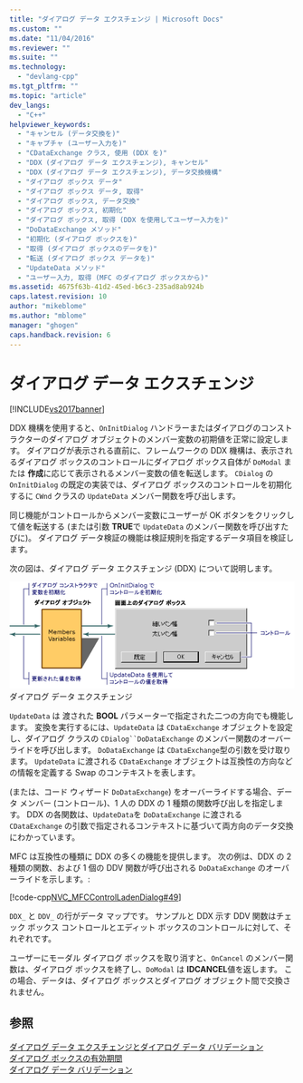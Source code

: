 ```yaml
---
title: "ダイアログ データ エクスチェンジ | Microsoft Docs"
ms.custom: ""
ms.date: "11/04/2016"
ms.reviewer: ""
ms.suite: ""
ms.technology: 
  - "devlang-cpp"
ms.tgt_pltfrm: ""
ms.topic: "article"
dev_langs: 
  - "C++"
helpviewer_keywords: 
  - "キャンセル (データ交換を)"
  - "キャプチャ (ユーザー入力を)"
  - "CDataExchange クラス, 使用 (DDX を)"
  - "DDX (ダイアログ データ エクスチェンジ), キャンセル"
  - "DDX (ダイアログ データ エクスチェンジ), データ交換機構"
  - "ダイアログ ボックス データ"
  - "ダイアログ ボックス データ, 取得"
  - "ダイアログ ボックス, データ交換"
  - "ダイアログ ボックス, 初期化"
  - "ダイアログ ボックス, 取得 (DDX を使用してユーザー入力を)"
  - "DoDataExchange メソッド"
  - "初期化 (ダイアログ ボックスを)"
  - "取得 (ダイアログ ボックスのデータを)"
  - "転送 (ダイアログ ボックス データを)"
  - "UpdateData メソッド"
  - "ユーザー入力, 取得 (MFC のダイアログ ボックスから)"
ms.assetid: 4675f63b-41d2-45ed-b6c3-235ad8ab924b
caps.latest.revision: 10
author: "mikeblome"
ms.author: "mblome"
manager: "ghogen"
caps.handback.revision: 6
---
```

# ダイアログ データ エクスチェンジ
[!INCLUDE[vs2017banner](../assembler/inline/includes/vs2017banner.md)]

DDX 機構を使用すると、`OnInitDialog` ハンドラーまたはダイアログのコンストラクターのダイアログ オブジェクトのメンバー変数の初期値を正常に設定します。  ダイアログが表示される直前に、フレームワークの DDX 機構は、表示されるダイアログ ボックスのコントロールにダイアログ ボックス自体が `DoModal` または **作成**に応じて表示されるメンバー変数の値を転送します。  `CDialog` の `OnInitDialog` の既定の実装では、ダイアログ ボックスのコントロールを初期化するに `CWnd` クラスの `UpdateData` メンバー関数を呼び出します。  
  
 同じ機能がコントロールからメンバー変数にユーザーが OK ボタンをクリックして値を転送する \(または引数 **TRUE**で `UpdateData` のメンバー関数を呼び出すたびに\)。  ダイアログ データ検証の機能は検証規則を指定するデータ項目を検証します。  
  
 次の図は、ダイアログ データ エクスチェンジ \(DDX\) について説明します。  
  
 ![ダイアログ ボックス データ エクスチェンジ](../mfc/media/vc379d1.gif "vc379D1")  
ダイアログ データ エクスチェンジ  
  
 `UpdateData` は 渡された **BOOL** パラメーターで指定された二つの方向でも機能します。  変換を実行するには、`UpdateData` は `CDataExchange` オブジェクトを設定し、ダイアログ クラスの `CDialog``DoDataExchange` のメンバー関数のオーバーライドを呼び出します。  `DoDataExchange` は `CDataExchange`型の引数を受け取ります。  `UpdateData` に渡される `CDataExchange` オブジェクトは互換性の方向などの情報を定義する Swap のコンテキストを表します。  
  
 \(または、コード ウィザード `DoDataExchange`\) をオーバーライドする場合、データ メンバー \(コントロール\)、1 人の DDX の 1 種類の関数呼び出しを指定します。  DDX の各関数は、`UpdateData`を `DoDataExchange` に渡される `CDataExchange` の引数で指定されるコンテキストに基づいて両方向のデータ交換にわかっています。  
  
 MFC は互換性の種類に DDX の多くの機能を提供します。  次の例は、DDX の 2 種類の関数、および 1 個の DDV 関数が呼び出される `DoDataExchange` のオーバーライドを示します。:  
  
 [!code-cpp[NVC_MFCControlLadenDialog#49](../mfc/codesnippet/CPP/dialog-data-exchange_1.cpp)]  
  
 `DDX_` と `DDV_` の行がデータ マップです。  サンプルと DDX 示す DDV 関数はチェック ボックス コントロールとエディット ボックスのコントロールに対して、それぞれです。  
  
 ユーザーにモーダル ダイアログ ボックスを取り消すと、`OnCancel` のメンバー関数は、ダイアログ ボックスを終了し、`DoModal` は **IDCANCEL**値を返します。  この場合、データは、ダイアログ ボックスとダイアログ オブジェクト間で交換されません。  
  
## 参照  
 [ダイアログ データ エクスチェンジとダイアログ データ バリデーション](../mfc/dialog-data-exchange-and-validation.md)   
 [ダイアログ ボックスの有効期間](../mfc/life-cycle-of-a-dialog-box.md)   
 [ダイアログ データ バリデーション](../mfc/dialog-data-validation.md)